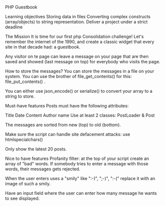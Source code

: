 PHP Guestbook

Learning objectives
Storing data in files
Converting complex constructs (array/objects) to string representation.
Deliver a project under a strict deadline

The Mission
It is time for our first php Consolidation challenge! Let's remember the internet of the 1990, and create a classic widget that every site in that decade had: a guestbook.

Any visitor on te page can leave a message on your page that are then saved and showed (last message on top) for everybody who visits the page.

How to store the messages?
You can store the messages in a file on your system. You can use the brother of file_get_contents() for this: file_put_contents() .

You can either use json_encode() or serialize() to convert your array to a string to store.

Must-have features
Posts must have the following attributes:

Title
Date
Content
Author name
Use at least 2 classes: PostLoader & Post

The messages are sorted from new (top) to old (bottom).

Make sure the script can handle site defacement attacks: use htmlspecialchars()

Only show the latest 20 posts.

Nice to have features
Profanity filter: at the top of your script create an array of "bad" words. If somebody tries to enter a message with those words, their messages gets rejected.

When the user enters uses a "smily" like ":-)", ";-)", ":-(" replace it with an image of such a smily.

Have an input field where the user can enter how many message he wants to see displayed.
